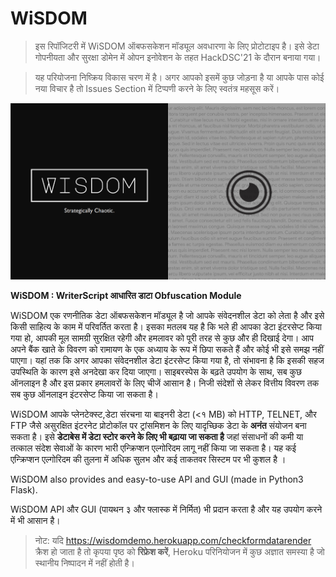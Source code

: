 # WiSDOM

> इस रिपॉजिटरी में WiSDOM ऑबफसकेशन मॉड्यूल अवधारणा के लिए प्रोटोटाइप है। इसे डेटा गोपनीयता और सुरक्षा डोमेन में ओपन इनोवेशन के तहत HackDSC'21 के दौरान बनाया गया।

> यह परियोजना निष्क्रिय विकास चरण में है। अगर आपको इसमें कुछ जोड़ना है या आपके पास कोई नया विचार है तो Issues Section में टिप्पणी करने के लिए स्वतंत्र महसूस करें। 

![](docs/bannerblack.png)

**WiSDOM : WriterScript आधारित  डाटा  Obfuscation Module**

WiSDOM एक रणनीतिक डेटा ऑबफसकेशन मॉड्यूल है जो आपके संवेदनशील डेटा को लेता है और इसे किसी साहित्य के काम में परिवर्तित करता है।
इसका मतलब यह है कि भले ही आपका डेटा इंटरसेप्ट किया गया हो, आपकी मूल सामग्री सुरक्षित रहेगी और हमलावर को पूरी तरह से कुछ और ही दिखाई देगा। आप अपने बैंक खाते के विवरण को रामायण के एक अध्याय के रूप में छिपा सकते हैं और कोई भी इसे समझ नहीं पाएगा। 
यहां तक कि अगर आपका संवेदनशील डेटा इंटरसेप्ट किया गया है, तो संभावना है कि इसकी सहज उपस्थिति के कारण इसे अनदेखा कर दिया जाएगा। साइबरस्पेस के बढ़ते उपयोग के साथ, सब कुछ ऑनलाइन है और इस प्रकार हमलावरों के लिए चीजें आसान है। निजी संदेशों से लेकर वित्तीय विवरण तक सब कुछ ऑनलाइन इंटरसेप्ट किया जा सकता है।

WiSDOM आपके प्लेनटेक्स्ट,डेटा संरचना या बाइनरी डेटा (<१ MB) को HTTP, TELNET, और FTP जैसे असुरक्षित इंटरनेट प्रोटोकॉल पर ट्रांसमिशन के लिए यादृच्छिक डेटा के **अनंत** संयोजन बना सकता है। इसे **डेटाबेस में डेटा स्टोर करने के लिए भी बढ़ाया जा सकता है** जहां संसाधनों की कमी या तत्काल संदेश सेवाओं के कारण भारी एन्क्रिप्शन एल्गोरिदम लागू नहीं किया जा सकता है। यह कई एन्क्रिप्शन एल्गोरिदम की तुलना में अधिक सुलभ और कई ताकतवर सिस्टम पर भी कुशल है । 

WiSDOM also provides and easy-to-use API and GUI (made in Python3 Flask).

WiSDOM API और GUI (पायथन ३ और फ्लास्क में निर्मित) भी प्रदान करता है और यह उपयोग करने में भी आसान है।

> नोट: यदि https://wisdomdemo.herokuapp.com/checkformdatarender क्रैश हो जाता है तो कृपया पृष्ठ को **रिफ्रेश करें**, Heroku परिनियोजन में कुछ अज्ञात समस्या है जो स्थानीय निष्पादन में नहीं होती है।
